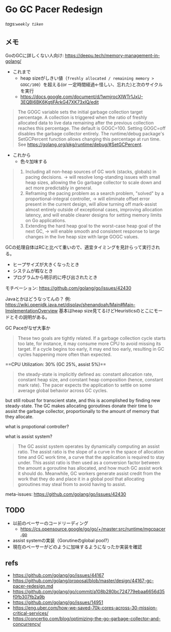 # Go GC Pacer Redesign
###### tags:`weekly tiken`

## メモ
GoのGCに詳しくない人向け: https://deepu.tech/memory-management-in-golang/
- これまで
    - heap sizeがしきい値（`freshly allocated / remaining memory > GOGC/100`）を超える(or 一定時間経過←怪しい、忘れた)と次のサイクルを実行
    - https://docs.google.com/document/d/1wmjrocXIWTr1JxU-3EQBI6BK6KgtiFArkG47XK73xIQ/edit

> The GOGC variable sets the initial garbage collection target percentage. A collection is triggered when the ratio of freshly allocated data to live data remaining after the previous collection reaches this percentage. The default is GOGC=100. Setting GOGC=off disables the garbage collector entirely. The runtime/debug package's SetGCPercent function allows changing this percentage at run time. See https://golang.org/pkg/runtime/debug/#SetGCPercent.

- これから
    - 色々加味する
> 1. Including all non-heap sources of GC work (stacks, globals) in pacing decisions.
> → will resolve long-standing issues with small heap sizes, allowing the Go garbage collector to scale down and act more predictably in general.
> 2. Reframing the pacing problem as a search problem, "solved" by a proportional-integral controller,
> → will eliminate offset error present in the current design, will allow turning off mark-assist almost entirely outside of exceptional cases, improving allocation latency, and will enable clearer designs for setting memory limits on Go applications.
> 3. Extending the hard heap goal to the worst-case heap goal of the next GC,
> → will enable smooth and consistent response to large changes in the live heap size with large GOGC values.

GCの処理自体はRCと比べて重いので、適宜タイミングを見計らって実行される。
- ヒープサイズが大きくなったとき
- システムが暇なとき
- プログラムから明示的に呼び出されたとき

モチベーション: https://github.com/golang/go/issues/42430

Javaとかはどうなってんの？
例: https://wiki.openjdk.java.net/display/shenandoah/Main#Main-ImplementationOverview
基本はheap size見てるけどHeuristicsのとこにモードとその説明がある。

GC Paceがなぜ大事か
> These two goals are tightly related. If a garbage collection cycle starts too late, for instance, it may consume more CPU to avoid missing its target. If a cycle begins too early, it may end too early, resulting in GC cycles happening more often than expected.

==CPU Utilization: 30% (GC 25%, assist 5%)==
> the steady-state is implicitly defined as: constant allocation rate, constant heap size, and constant heap composition (hence, constant mark rate). The pacer expects the application to settle on some average global behavior across GC cycles.

but still robust for transcient state, and this is acomplished by finding new steady-state. The GC makes allocating goroutines donate their time to assist the garbage collector, proportionally to the amount of memory that they allocate. 

what is propotional controller?

what is assist system?
> The GC assist system operates by dynamically computing an assist ratio. The assist ratio is the slope of a curve in the space of allocation time and GC work time, a curve that the application is required to stay under. This assist ratio is then used as a conversion factor between the amount a goroutine has allocated, and how much GC assist work it should do. Meanwhile, GC workers generate assist credit from the work that they do and place it in a global pool that allocating goroutines may steal from to avoid having to assist.

meta-issues: https://github.com/golang/go/issues/42430

## TODO
- 以前のペーサーのコードリーディング
    - https://cs.opensource.google/go/go/+/master:src/runtime/mgcpacer.go
- assist systemの実装（Gorutineのglobal pool?）
- 現在のペーサーがどのように加味するようになったか実装を確認

## refs
- https://github.com/golang/go/issues/44167
- https://github.com/golang/proposal/blob/master/design/44167-gc-pacer-redesign.md
- https://github.com/golang/go/commit/a108b280bc724779ebaa6656d35f0fb307fb2a9b
- https://github.com/golang/go/issues/14951
- https://eng.uber.com/how-we-saved-70k-cores-across-30-mission-critical-services/
- https://concertio.com/blog/optimizing-the-go-garbage-collector-and-concurrency/